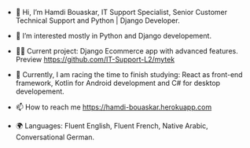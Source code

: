 - 👋 Hi, I’m Hamdi Bouaskar, IT Support Specialist, Senior Customer Technical Support and Python | Django Developer.

- 👀 I’m interested mostly in Python and Django developement. 

- 👨‍💻 Current project: Django Ecommerce app with advanced features. Preview  https://github.com/IT-Support-L2/mytek

- 🚀 Currently, I am racing the time to finish studying: React as front-end framework, Kotlin for Android development and C# for desktop developement. 

- 📫 How to reach me https://hamdi-bouaskar.herokuapp.com

- 🌍 Languages: Fluent English, Fluent French, Native Arabic, Conversational German.
<!---
IT-Support-L2/IT-Support-L2 is a ✨ special ✨ repository because its `README.md` (this file) appears on your GitHub profile.
You can click the Preview link to take a look at your changes.
--->
